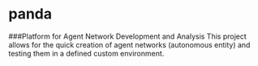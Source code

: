 # panda
###Platform for Agent Network Development and Analysis
This project allows for the quick creation of agent networks (autonomous entity) and testing them in a defined custom environment.

